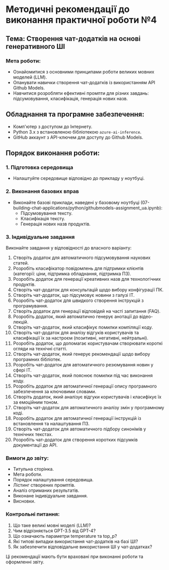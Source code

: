 # Методичні рекомендації до виконання практичної роботи №4

## Тема: Створення чат-додатків на основі генеративного ШІ

### Мета роботи:
- Ознайомитися з основними принципами роботи великих мовних моделей (LLM).
- Опанувати навички створення чат-додатків із використанням API Github Models.
- Навчитися розробляти ефективні промпти для різних завдань: підсумовування, класифікація, генерація нових назв.

## Обладнання та програмне забезпечення:
- Комп'ютер з доступом до Інтернету.
- Python 3.x з встановленою бібліотекою `azure-ai-inference`.
- GitHub аккаунт з API-ключем для доступу до Github Models.

## Порядок виконання роботи:

### 1. Підготовка середовища
- Налаштуйте середовище відповідно до прикладу у ноутбуці.

### 2. Виконання базових вправ
- Виконайте базові приклади, наведені у базовому ноутбуці (07-building-chat-applications/python/githubmodels-assignment_ua.ipynb):
  - Підсумовування тексту.
  - Класифікація тексту.
  - Генерація нових назв продуктів.

### 3. Індивідуальне завдання
Виконайте завдання у відповідності до власного варіанту:

1. Створіть додаток для автоматичного підсумовування наукових статей.
2. Розробіть класифікатор повідомлень для підтримки клієнтів (категорії: ціни, підтримка обладнання, підтримка ПЗ).
3. Розробіть додаток для генерації креативних назв для технологічних продуктів.
4. Створіть чат-додаток для консультацій щодо вибору конфігурації ПК.
5. Створіть чат-додаток, що підсумовує новини з галузі ІТ.
6. Розробіть чат-додаток для швидкого створення інструкцій з програмування.
7. Створіть додаток для генерації відповідей на часті запитання (FAQ).
8. Розробіть додаток, який автоматично генерує анотації до відео-лекцій.
9. Створіть чат-додаток, який класифікує помилки компіляції коду.
10. Створіть чат-додаток для аналізу відгуків користувачів та класифікації їх за настроєм (позитивні, негативні, нейтральні).
11. Розробіть додаток, що допомагає користувачам створювати короткі огляди на технічні статті.
12. Створіть чат-додаток, який генерує рекомендації щодо вибору програмних бібліотек.
13. Розробіть чат-додаток для автоматичного резюмування новин у сфері IT.
14. Створіть чат-додаток, який пояснює помилки під час виконання коду.
15. Розробіть додаток для автоматичної генерації опису програмного забезпечення за ключовими словами.
16. Створіть додаток, який аналізує відгуки користувачів і класифікує їх за емоційним тоном.
17. Створіть чат-додаток для автоматичного аналізу змін у програмному коді.
18. Розробіть додаток для автоматичної генерації інструкцій із встановлення та налаштування ПЗ.
19. Створіть чат-додаток для автоматичного підбору синонімів у технічних текстах.
20. Розробіть чат-додаток для створення коротких підсумків документації до API.

### Вимоги до звіту:
- Титульна сторінка.
- Мета роботи.
- Порядок налаштування середовища.
- Лістинг створених промптів.
- Аналіз отриманих результатів.
- Виконане індивідуальне завдання.
- Висновки.

### Контрольні питання:
1. Що таке великі мовні моделі (LLM)?
2. Чим відрізняється GPT-3.5 від GPT-4?
3. Що означають параметри temperature та top_p?
4. Які типові випадки використання чат-додатків на базі ШІ?
5. Як забезпечити відповідальне використання ШІ у чат-додатках?

Ці рекомендації мають бути враховані при виконанні роботи та оформленні звіту.

